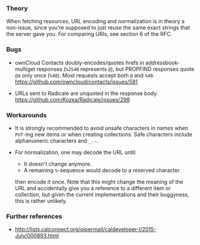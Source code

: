 <!-- --- title: URL encoding -->
<!-- --- current_spec: RFC 3986 -->
<!-- --- current_spec_rfc_number: 3986 -->

### Theory

When fetching resources, URL encoding and normalization is in theory a
non-issue, since you're supposed to just reuse the same exact strings that the
server gave you. For comparing URIs, see section 6 of the RFC.

### Bugs

- ownCloud Contacts doubly-encodes/quotes hrefs in addressbook-multiget
  responses (`%2540` represents `@`), but PROPFIND responses quote `@`s only
  once (`%40`). Most requests accept both `@` and `%40`.
  https://github.com/owncloud/contacts/issues/581

- URLs sent to Radicale are unquoted in the response body.
  https://github.com/Kozea/Radicale/issues/298

### Workarounds

- It is strongly recommended to avoid unsafe characters in names when `PUT`-ing
  new items or when creating collections. Safe characters include alphanumeric
  characters and `_.-`.

- For normalization, one may decode the URL until:

  - It doesn't change anymore.
  - A remaining `%`-sequence would decode to a reserved character.

  then encode it once. Note that this might change the meaning of the URL and
  accidentally give you a reference to a different item or collection, but
  given the current implementations and their buggyness, this is rather
  unlikely.

### Further references

- http://lists.calconnect.org/pipermail/caldeveloper-l/2015-July/000893.html
